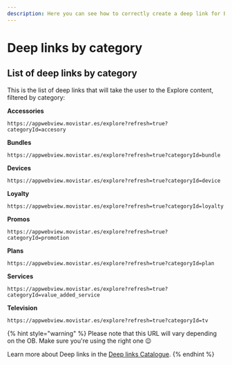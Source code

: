 ```yaml
---
description: Here you can see how to correctly create a deep link for Explore
---
```


# Deep links by category

## List of deep links by category

This is the list of deep links that will take the user to the Explore content, filtered by category:

**Accessories**

`https://appwebview.movistar.es/explore?refresh=true?categoryId=accesory`

**Bundles**

`https://appwebview.movistar.es/explore?refresh=true?categoryId=bundle`

**Devices**

`https://appwebview.movistar.es/explore?refresh=true?categoryId=device`

**Loyalty**

`https://appwebview.movistar.es/explore?refresh=true?categoryId=loyalty`

**Promos**

`https://appwebview.movistar.es/explore?refresh=true?categoryId=promotion`

**Plans**

`https://appwebview.movistar.es/explore?refresh=true?categoryId=plan`

**Services**

`https://appwebview.movistar.es/explore?refresh=true?categoryId=value_added_service`

**Television**

`https://appwebview.movistar.es/explore?refresh=true?categoryId=tv`

{% hint style="warning" %}
Please note that this URL will vary depending on the OB. Make sure you're using the right one 😉

Learn more about Deep links in the [Deep links Catalogue](https://tef-novum.gitbook.io/novum/develop/deeplinks-catalog).
{% endhint %}

